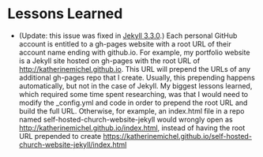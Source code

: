 # Lessons Learned

* (Update: this issue was fixed in [Jekyll 3.3.0](https://github.com/blog/2277-what-s-new-in-github-pages-with-jekyll-3-3).) Each personal GitHub account is entitled to a gh-pages website with a root URL of their account name ending with github.io. For example, my portfolio website is a Jekyll site hosted on gh-pages with the root URL of http://katherinemichel.github.io. This URL will prepend the URLs of any additional gh-pages repo that I create. Usually, this prepending happens automatically, but not in the case of Jekyll. My biggest lessons learned, which required some time spent researching, was that I would need to modify the _config.yml and code in order to prepend the root URL and build the full URL. Otherwise, for example, an index.html file in a repo named self-hosted-church-website-jekyll would wrongly open as http://katherinemichel.github.io/index.html, instead of having the root URL prepended to create https://katherinemichel.github.io/self-hosted-church-website-jekyll/index.html


